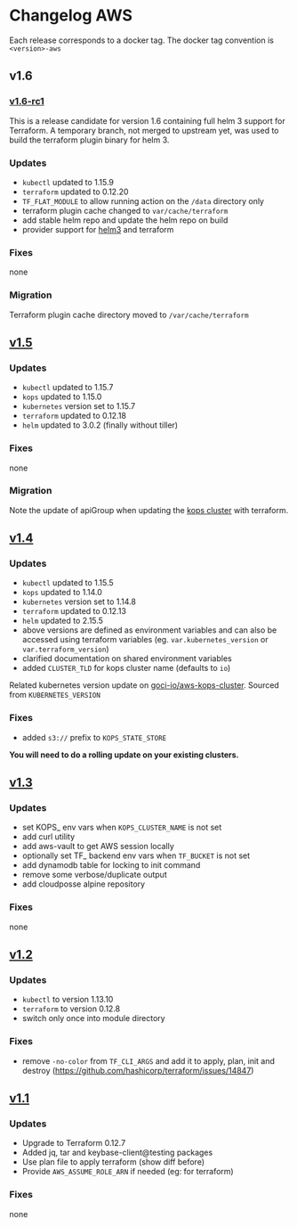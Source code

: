 # Changelog AWS

Each release corresponds to a docker tag. The docker tag convention is `<version>-aws`

## v1.6

### [v1.6-rc1](https://github.com/goci-io/docker-terraform-images/releases/tag/v1.6-rc1-aws)

This is a release candidate for version 1.6 containing full helm 3 support for Terraform.
A temporary branch, not merged to upstream yet, was used to build the terraform plugin binary for helm 3.

### Updates
- `kubectl` updated to 1.15.9  
- `terraform` updated to 0.12.20  
- `TF_FLAT_MODULE` to allow running action on the `/data` directory only  
- terraform plugin cache changed to `var/cache/terraform`  
- add stable helm repo and update the helm repo on build  
- provider support for [helm3](https://github.com/terraform-providers/terraform-provider-helm/pull/378) and terraform  

### Fixes
none

### Migration
Terraform plugin cache directory moved to `/var/cache/terraform`

## [v1.5](https://github.com/goci-io/docker-terraform-images/releases/tag/v1.5-aws)

### Updates
- `kubectl` updated to 1.15.7  
- `kops` updated to 1.15.0  
- `kubernetes` version set to 1.15.7  
- `terraform` updated to 0.12.18  
- `helm` updated to 3.0.2 (finally without tiller)  

### Fixes
none

### Migration
Note the update of apiGroup when updating the [kops cluster](https://github.com/goci-io/aws-kops-cluster/commit/55b44c527303b78920690c116ca9da764d1ba2a8) with terraform.

## [v1.4](https://github.com/goci-io/docker-terraform-images/releases/tag/v1.4-aws)

### Updates
- `kubectl` updated to 1.15.5
- `kops` updated to 1.14.0
- `kubernetes` version set to 1.14.8
- `terraform` updated to 0.12.13
- `helm` updated to 2.15.5
- above versions are defined as environment variables and can also be accessed using terraform variables (eg. `var.kubernetes_version` or `var.terraform_version`)
- clarified documentation on shared environment variables
- added `CLUSTER_TLD` for kops cluster name (defaults to `io`)

Related kubernetes version update on [goci-io/aws-kops-cluster](https://github.com/goci-io/aws-kops-cluster/commit/d5ce155a0323d10d0f4ec0e4af15d1d56a484acc). Sourced from `KUBERNETES_VERSION`

### Fixes
- added `s3://` prefix to `KOPS_STATE_STORE` 

**You will need to do a rolling update on your existing clusters.**

## [v1.3](https://github.com/goci-io/docker-terraform-images/releases/tag/v1.3-aws)

### Updates
- set KOPS_ env vars when `KOPS_CLUSTER_NAME` is not set  
- add curl utility  
- add aws-vault to get AWS session locally  
- optionally set TF_ backend env vars when `TF_BUCKET` is not set  
- add dynamodb table for locking to init command  
- remove some verbose/duplicate output  
- add cloudposse alpine repository  

### Fixes
none 

## [v1.2](https://github.com/goci-io/docker-terraform-images/releases/tag/v1.2-aws)

### Updates
- `kubectl` to version 1.13.10  
- `terraform` to version 0.12.8  
- switch only once into module directory  

### Fixes
- remove `-no-color` from `TF_CLI_ARGS` and add it to apply, plan, init and destroy  (https://github.com/hashicorp/terraform/issues/14847)

## [v1.1](https://github.com/goci-io/docker-terraform-images/releases/tag/v1.1-aws)

### Updates
- Upgrade to Terraform 0.12.7 
- Added jq, tar and keybase-client@testing packages
- Use plan file to apply terraform (show diff before)
- Provide `AWS_ASSUME_ROLE_ARN` if needed (eg: for terraform)

### Fixes
none
